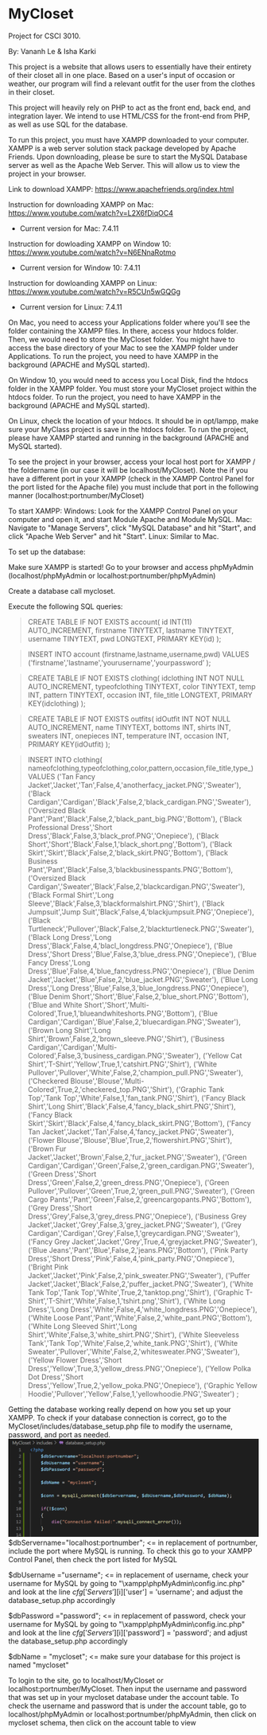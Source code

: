 # MyCloset
Project for CSCI 3010.

By: Vananh Le & Isha Karki

This project is a website that allows users to essentially have their entirety of 
their closet all in one place. Based on a user's input of occasion or weather, our program will
find a relevant outfit for the user from the clothes in their closet. 

This project will heavily rely on PHP to act as the front end, back end, and integration layer. We intend to
use HTML/CSS for the front-end from PHP, as well as use SQL for the database.

To run this project, you must have XAMPP downloaded to your computer. XAMPP is a web server solution stack package developed by Apache Friends. Upon downloading, 
please be sure to start the MySQL Database server as well as the Apache Web Server. This will allow us to view the project in your browser.

Link to download XAMPP: https://www.apachefriends.org/index.html

Instruction for downloading XAMPP on Mac: https://www.youtube.com/watch?v=L2X6fDiqOC4
- Current version for Mac: 7.4.11

Instruction for dowloading XAMPP on Window 10: https://www.youtube.com/watch?v=N6ENnaRotmo
- Current version for Window 10: 7.4.11

Instruction for dowloanding XAMPP on Linux: https://www.youtube.com/watch?v=R5CUn5wGQGg
- Current version for Linux: 7.4.11

On Mac, you need to access your Applications folder where you'll see the folder containing the XAMPP files. In there, access your htdocs folder. Then, we would need to store the MyCloset folder. 
You might have to access the base directory of your Mac to see the XAMPP folder under Applications. To run the project, you need to have XAMPP in the background (APACHE and MySQL started).

On Window 10, you would need to access you Local Disk, find the htdocs folder in the XAMPP folder. You must store your MyCloset project within the htdocs folder. To run the project, you need to have XAMPP in the background (APACHE and MySQL started).

On Linux, check the location of your htdocs. It should be in opt/lampp, make sure your MyClass project is save in the htdocs folder. To run the project, please have XAMPP started and running in the background (APACHE and MySQL started).

To see the project in your browser, access your local host port for XAMPP / the foldername (in our case it will be localhost/MyCloset). Note the if you have a different port in your XAMPP (check in the XAMPP Control Panel for the port listed for the Apache file) you must include that port in the following manner (localhost:portnumber/MyCloset) 

To start XAMPP:
Windows: Look for the XAMPP Control Panel on your computer and open it, and start Module Apache and Module MySQL.
Mac: Navigate to "Manage Servers", click "MySQL Database" and hit "Start", and click "Apache Web Server" and hit "Start".
Linux: Similar to Mac.

To set up the database:

Make sure XAMPP is started! Go to your browser and access phpMyAdmin (localhost/phpMyAdmin or localhost:portnumber/phpMyAdmin)

Create a database call mycloset.

Execute the following SQL queries:

>CREATE TABLE IF NOT EXISTS account(
>    id INT(11) AUTO_INCREMENT, 
>    firstname TINYTEXT,
>    lastname TINYTEXT,
>    username TINYTEXT,
>    pwd LONGTEXT,
>    PRIMARY KEY(id)
);

>INSERT INTO account
>   (firstname,lastname,username,pwd)
>VALUES
>    ('firstname','lastname','yourusername',’yourpassword’
);

>CREATE TABLE IF NOT EXISTS clothing( idclothing INT NOT NULL AUTO_INCREMENT, typeofclothing TINYTEXT, color TINYTEXT, temp INT, pattern TINYTEXT, occasion INT, file_title LONGTEXT, PRIMARY KEY(idclothing) 
);

>CREATE TABLE IF NOT EXISTS outfits( idOutfit INT NOT NULL AUTO_INCREMENT, name TINYTEXT, bottoms INT, shirts INT, sweaters INT, onepieces INT, temperature INT, occasion INT, PRIMARY KEY(idOutfit) );

>INSERT INTO clothing(
>    nameofclothing,typeofclothing,color,pattern,occasion,file_title,type_)
>VALUES
>	('Tan Fancy Jacket','Jacket','Tan',False,4,'anotherfacy_jacket.PNG','Sweater'),
>    ('Black Cardigan','Cardigan','Black',False,2,'black_cardigan.PNG','Sweater'),
>    ('Oversized Black Pant','Pant','Black',False,2,'black_pant_big.PNG','Bottom'),
>    ('Black Professional Dress','Short Dress','Black',False,3,'black_prof.PNG','Onepiece'),
>    ('Black Short','Short','Black',False,1,'black_short.png','Bottom'),
>    ('Black Skirt','Skirt','Black',False,2,'black_skirt.PNG','Bottom'),
>    ('Black Business Pant','Pant','Black',False,3,'blackbusinesspants.PNG','Bottom'),
>    ('Oversized Black Cardigan','Sweater','Black',False,2,'blackcardigan.PNG','Sweater'),
>    ('Black Formal Shirt','Long Sleeve','Black',False,3,'blackformalshirt.PNG','Shirt'),
>    ('Black Jumpsuit','Jump Suit','Black',False,4,'blackjumpsuit.PNG','Onepiece'),
>    ('Black Turtleneck','Pullover','Black',False,2,'blackturtleneck.PNG','Sweater'),
>    ('Black Long Dress','Long Dress','Black',False,4,'blacl_longdress.PNG','Onepiece'),
>    ('Blue Dress','Short Dress','Blue',False,3,'blue_dress.PNG','Onepiece'),
>    ('Blue Fancy Dress','Long Dress','Blue',False,4,'blue_fancydress.PNG','Onepiece'),
>    ('Blue Denim Jacket','Jacket','Blue',False,2,'blue_jacket.PNG','Sweater'),
>    ('Blue Long Dress','Long Dress','Blue',False,3,'blue_longdress.PNG','Onepiece'),
>    ('Blue Denim Short','Short','Blue',False,2,'blue_short.PNG','Bottom'),
>    ('Blue and White Short','Short','Multi-Colored',True,1,'blueandwhiteshorts.PNG','Bottom'),
>    ('Blue Cardigan','Cardigan','Blue',False,2,'bluecardigan.PNG','Sweater'),
>    ('Brown Long Shirt','Long Shirt','Brown',False,2,'brown_sleeve.PNG','Shirt'),
>    ('Business Cardigan','Cardigan','Multi-Colored',False,3,'business_cardigan.PNG','Sweater'),
>    ('Yellow Cat Shirt','T-Shirt','Yellow',True,1,'catshirt.PNG','Shirt'),
>    ('White Pullover','Pullover','White',False,2,'champion_pull.PNG','Sweater'),
>    ('Checkered Blouse','Blouse','Multi-Colored',True,2,'checkered_top.PNG','Shirt'),
>    ('Graphic Tank Top','Tank Top','White',False,1,'fan_tank.PNG','Shirt'),
>    ('Fancy Black Shirt','Long Shirt','Black',False,4,'fancy_black_shirt.PNG','Shirt'),
>    ('Fancy Black Skirt','Skirt','Black',False,4,'fancy_black_skirt.PNG','Bottom'),
>    ('Fancy Tan Jacket','Jacket','Tan',False,4,'fancy_jacket.PNG','Sweater'),
>    ('Flower Blouse','Blouse','Blue',True,2,'flowershirt.PNG','Shirt'),
>    ('Brown Fur Jacket','Jacket','Brown',False,2,'fur_jacket.PNG','Sweater'),
>    ('Green Cardigan','Cardigan','Green',False,2,'green_cardigan.PNG','Sweater'),
>    ('Green Dress','Short Dress','Green',False,2,'green_dress.PNG','Onepiece'),
>    ('Green Pullover','Pullover','Green',True,2,'green_pull.PNG','Sweater'),
>    ('Green Cargo Pants','Pant','Green',False,2,'greencargopants.PNG','Bottom'),
>    ('Grey Dress','Short Dress','Grey',False,3,'grey_dress.PNG','Onepiece'),
>    ('Business Grey Jacket','Jacket','Grey',False,3,'grey_jacket.PNG','Sweater'),
>    ('Grey Cardigan','Cardigan','Grey',False,1,'greycardigan.PNG','Sweater'),
>    ('Fancy Grey Jacket','Jacket','Grey',True,4,'greyjacket.PNG','Sweater'),
>    ('Blue Jeans','Pant','Blue',False,2,'jeans.PNG','Bottom'),
>    ('Pink Party Dress','Short Dress','Pink',False,4,'pink_party.PNG','Onepiece'),
>    ('Bright Pink Jacket','Jacket','Pink',False,2,'pink_sweater.PNG','Sweater'),
>    ('Puffer Jacket','Jacket','Black',False,2,'puffer_jacket.PNG','Sweater'),
>    ('White Tank Top','Tank Top','White',True,2,'tanktop.png','Shirt'),
>    ('Graphic T-Shirt','T-Shirt','White',False,1,'tshirt.png','Shirt'),
>    ('White Long Dress','Long Dress','White',False,4,'white_longdress.PNG','Onepiece'),
>    ('White Loose Pant','Pant','White',False,2,'white_pant.PNG','Bottom'),
>    ('White Long Sleeved Shirt','Long Shirt','White',False,3,'white_shirt.PNG','Shirt'),
>    ('White Sleeveless Tank','Tank Top','White',False,2,'white_tank.PNG','Shirt'),
>    ('White Sweater','Pullover','White',False,2,'whitesweater.PNG','Sweater'),
>    ('Yellow Flower Dress','Short Dress','Yellow',True,3,'yellow_dress.PNG','Onepiece'),
>    ('Yellow Polka Dot Dress','Short Dress','Yellow',True,2,'yellow_poka.PNG','Onepiece'),
>    ('Graphic Yellow Hoodie','Pullover','Yellow',False,1,'yellowhoodie.PNG','Sweater')
>;

Getting the database working really depend on how you set up your XAMPP. To check if your database connection is correct, go to the MyCloset/includes/database_setup.php file to modify the username, password, and port as needed. 
![data_setup](checkpoints/screenshots/data_setup.png)
$dbServername="localhost:portnumber"; <= in replacement of portnumber, include the port where MySQL is running. To check this go to your XAMPP Control Panel, then check the port listed for MySQL

$dbUsername ="username"; <= in replacement of username, check your username for MySQL by going to "\xampp\phpMyAdmin\config.inc.php" and look at the line $cfg['Servers'][$i]['user'] = 'username'; and adjust the  database_setup.php accordingly

$dbPassword ="password"; <= in replacement of password, check your username for MySQL by going to "\xampp\phpMyAdmin\config.inc.php" and look at the line $cfg['Servers'][$i]['password'] = 'password'; and adjust the  database_setup.php accordingly

$dbName = "mycloset"; <= make sure your database for this project is named "mycloset"

To login to the site, go to localhost/MyCloset or localhost:portnumber/MyCloset. Then input the username and password that was set up in your mycloset database under the account table. To check the username and password that is under the account table, go to localhost/phpMyAdmin or localhost:portnumber/phpMyAdmin, then click on mycloset schema, then click on the account table to view

